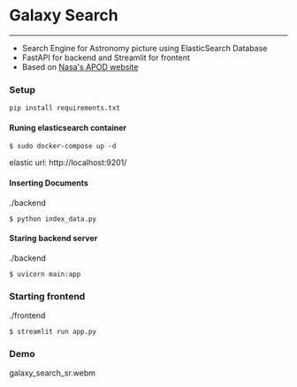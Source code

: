 # Galaxy Search
---

* Search Engine for Astronomy picture using ElasticSearch Database
* FastAPI for backend and Streamlit for frontent
* Based on [Nasa's APOD website](https://apod.nasa.gov/apod/archivepix.html)  


### Setup

```
pip install requirements.txt
```

#### Runing elasticsearch container
```
$ sudo docker-compose up -d
```

elastic url: http://localhost:9201/

#### Inserting Documents
./backend
```
$ python index_data.py
```

#### Staring backend server
./backend
```
$ uvicorn main:app
```

### Starting frontend
./frontend
```
$ streamlit run app.py
```

### Demo

galaxy_search_sr.webm
